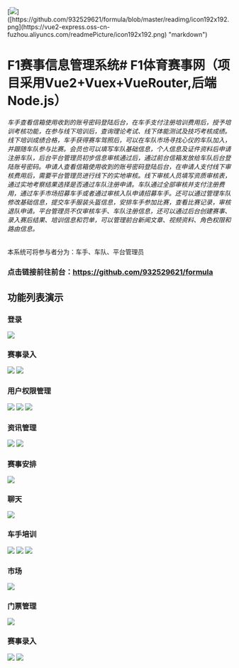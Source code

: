 [![]([https://github.com/932529621/formula/blob/master/readimg/icon192x192.png](https://vue2-express.oss-cn-fuzhou.aliyuncs.com/readmePicture/icon192x192.png))]([https://github.com/932529621/formula/blob/master/readimg/icon192x192.png](https://vue2-express.oss-cn-fuzhou.aliyuncs.com/readmePicture/icon192x192.png) "markdown")

# F1赛事信息管理系统# F1体育赛事网（项目采用Vue2+Vuex+VueRouter,后端Node.js）
###### 车手查看信箱使用收到的账号密码登陆后台，在车手支付注册培训费用后，授予培训考核功能，在参与线下培训后，查询理论考试、线下体能测试及技巧考核成绩。线下培训成绩合格，车手获得赛车驾照后，可以在车队市场寻找心仪的车队加入，并跟随车队参与比赛。会员也可以填写车队基础信息，个人信息及证件资料后申请注册车队，后台平台管理员初步信息审核通过后，通过前台信箱发放给车队后台登陆账号密码。申请人查看信箱使用收到的账号密码登陆后台，在申请人支付线下审核费用后，需要平台管理员进行线下的实地审核。线下审核人员填写资质审核表，通过实地考察结果选择是否通过车队注册申请。车队通过全部审核并支付注册费用，通过车手市场招募车手或者通过审核入队申请招募车手。还可以通过管理车队修改基础信息，提交车手服装头盔信息，安排车手参加比赛，查看比赛记录，审核退队申请。平台管理员不仅审核车手、车队注册信息，还可以通过后台创建赛事、录入赛后结果、培训信息和罚单，可以管理前台新闻文章、视频资料、角色权限和路由信息。
本系统可将参与者分为：车手、车队、平台管理员
### 点击链接前往前台：<https://github.com/932529621/formula>

## 功能列表演示
### 登录
![](https://vue2-express.oss-cn-fuzhou.aliyuncs.com/readimg/%E7%99%BB%E5%BD%95.png)
### 赛事录入
![](https://vue2-express.oss-cn-fuzhou.aliyuncs.com/readimg/%E8%B5%9B%E4%BA%8B%E5%BD%95%E5%85%A5.png)
![](https://vue2-express.oss-cn-fuzhou.aliyuncs.com/readimg/%E8%B5%9B%E4%BA%8B%E5%BD%95%E5%85%A51.png)
### 用户权限管理
![](https://vue2-express.oss-cn-fuzhou.aliyuncs.com/readimg/%E8%B7%AF%E7%94%B1%E7%AE%A1%E7%90%86.png)
![](https://vue2-express.oss-cn-fuzhou.aliyuncs.com/readimg/%E8%A7%92%E8%89%B2%E7%AE%A1%E7%90%86.png)
![](https://vue2-express.oss-cn-fuzhou.aliyuncs.com/readimg/%E7%94%A8%E6%88%B7%E7%AE%A1%E7%90%86.png)
### 资讯管理
![](https://vue2-express.oss-cn-fuzhou.aliyuncs.com/readimg/%E8%A7%86%E9%A2%91%E7%AE%A1%E7%90%86.png)
![](https://vue2-express.oss-cn-fuzhou.aliyuncs.com/readimg/%E8%A7%86%E9%A2%91%E7%AE%A1%E7%90%861.png)
### 赛事安排
![](https://vue2-express.oss-cn-fuzhou.aliyuncs.com/readimg/%E8%B5%9B%E4%BA%8B%E5%AE%89%E6%8E%92.png)
### 聊天
![](https://vue2-express.oss-cn-fuzhou.aliyuncs.com/readimg/%E8%81%8A%E5%A4%A9.png)
### 车手培训
![](https://vue2-express.oss-cn-fuzhou.aliyuncs.com/readimg/%E7%90%86%E8%AE%BA%E8%80%83%E6%A0%B8.png)
![](https://vue2-express.oss-cn-fuzhou.aliyuncs.com/readimg/%E6%8A%80%E8%83%BD%E6%B5%8B%E8%AF%95.png)
![](https://vue2-express.oss-cn-fuzhou.aliyuncs.com/readimg/%E4%BD%93%E8%83%BD%E6%B5%8B%E8%AF%95.png)
### 市场
![](https://vue2-express.oss-cn-fuzhou.aliyuncs.com/readimg/%E8%BD%A6%E9%98%9F%E5%B8%82%E5%9C%BA.png)
### 门票管理
![](https://vue2-express.oss-cn-fuzhou.aliyuncs.com/readimg/%E9%97%A8%E7%A5%A8%E7%AE%A1%E7%90%86.png)
### 赛事录入
![](https://vue2-express.oss-cn-fuzhou.aliyuncs.com/readimg/%E8%B5%9B%E4%BA%8B%E5%BD%95%E5%85%A5.png)
![](https://vue2-express.oss-cn-fuzhou.aliyuncs.com/readimg/%E8%B5%9B%E4%BA%8B%E5%BD%95%E5%85%A51.png)
